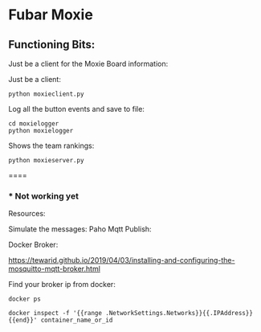 # Fubar Moxie 

## Functioning Bits:

Just be a client for the Moxie Board information:

Just be a client:

`python moxieclient.py`

Log all the button events and save to file:

```
cd moxielogger
python moxielogger
```

Shows the team rankings:

`python moxieserver.py`

====

### * Not working yet

Resources:

Simulate the messages:
Paho Mqtt Publish:

Docker Broker: 

https://tewarid.github.io/2019/04/03/installing-and-configuring-the-mosquitto-mqtt-broker.html

Find your broker ip from docker:

`docker ps`

`docker inspect -f '{{range .NetworkSettings.Networks}}{{.IPAddress}}{{end}}' container_name_or_id`

